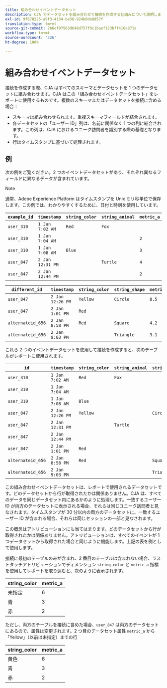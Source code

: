 ```yaml
---
title: 組み合わせイベントデータセット
description: CJA でデータセットを組み合わせて接続を作成する仕組みについて説明します。
exl-id: 9f678225-a9f3-4134-be38-924b8de8d57f
translation-type: tm+mt
source-git-commit: 2b6ef07963d648d757f9c1baef123bff416a871a
workflow-type: tm+mt
source-wordcount: '326'
ht-degree: 100%

---
```



# 組み合わせイベントデータセット

接続を作成する際、CJA はすべてのスキーマとデータセットを 1 つのデータセットに組み合わせます。CJA はこの「組み合わせイベントデータセット」をレポートに使用するものです。複数のスキーマまたはデータセットを接続に含める場合：

* スキーマは組み合わせられます。重複スキーマフィールドが結合されます。
* 各データセットの「ユーザー ID」列は、名前に関係なく 1 つの列に結合されます。この列は、CJA におけるユニーク訪問者を識別する際の基礎となります。
* 行はタイムスタンプに基づいて処理されます。

## 例

次の例をご覧ください。2 つのイベントデータセットがあり、それぞれ異なるフィールドに異なるデータが含まれています。

>[!NOTE]
>
> 通常、Adobe Experience Platform はタイムスタンプを Unix ミリ秒単位で保存します。この例では、わかりやすくするために、日付と時刻を使用しています。

| `example_id` | `timestamp` | `string_color` | `string_animal` | `metric_a` |
| --- | --- | --- | --- | --- |
| `user_310` | `1 Jan 7:02 AM` | `Red` | `Fox` |  |
| `user_310` | `1 Jan 7:04 AM` |  |  | `2` |
| `user_310` | `1 Jan 7:08 AM` | `Blue` |  | `3` |
| `user_847` | `2 Jan 12:31 PM` |  | `Turtle` | `4` |
| `user_847` | `2 Jan 12:44 PM` |  |  | `2` |

| `different_id` | `timestamp` | `string_color` | `string_shape` | `metric_b` |
| --- | --- | --- | --- | --- |
| `user_847` | `2 Jan 12:26 PM` | `Yellow` | `Circle` | `8.5` |
| `user_847` | `2 Jan 1:01 PM` | `Red` |  |  |
| `alternateid_656` | `2 Jan 8:58 PM` | `Red` | `Square` | `4.2` |
| `alternateid_656` | `2 Jan 9:03 PM` |  | `Triangle` | `3.1` |

これら 2 つのイベントデータセットを使用して接続を作成すると、次のテーブルがレポートに使用されます。

| `id` | `timestamp` | `string_color` | `string_animal` | `string_shape` | `metric_a` | `metric_b` |
| --- | --- | --- | --- | --- | --- | --- |
| `user_310` | `1 Jan 7:02 AM` | `Red` | `Fox` |  |  |  |
| `user_310` | `1 Jan 7:04 AM` |  |  |  | `2` |  |
| `user_310` | `1 Jan 7:08 AM` | `Blue` |  |  | `3` |  |
| `user_847` | `2 Jan 12:26 PM` | `Yellow` |  | `Circle` |  | `8.5` |
| `user_847` | `2 Jan 12:31 PM` |  | `Turtle` |  | `4` |  |
| `user_847` | `2 Jan 12:44 PM` |  |  |  | `2` |  |
| `user_847` | `2 Jan 1:01 PM` | `Red` |  |  |  |  |
| `alternateid_656` | `2 Jan 8:58 PM` | `Red` |  | `Square` |  | `4.2` |
| `alternateid_656` | `2 Jan 9:03 PM` |  |  | `Triangle` |  | `3.1` |

この組み合わせイベントデータセットは、レポートで使用されるデータセットです。どのデータセットから行が取得されたかは関係ありません。CJA は、すべてのデータを同じデータセット内にあるかのように処理します。一致するユーザー ID が両方のデータセットに表示される場合、それらは同じユニーク訪問者と見なされます。タイムスタンプが 30 分以内の両方のデータセットに、一致するユーザー ID が含まれる場合、それらは同じセッションの一部と見なされます。

この概念はアトリビューションにも当てはまります。どのデータセットから行が取得されたかは関係ありません。アトリビューションは、すべてのイベントが 1 つデータセットから取得された場合と同じように機能します。上記の表を例として使用します。

接続に最初のテーブルのみが含まれ、2 番目のテーブルは含まれない場合、ラストタッチアトリビューションでディメンション `string_color` と `metric_a` 指標を使用してレポートを取り込むと、次のように表示されます。

| string_color | metric_a |
| --- | --- |
| 未指定 | 6 |
| 青 | 3 |
| 赤 | 2 |

ただし、両方のテーブルを接続に含めた場合、`user_847` は両方のデータセットにあるので、属性は変更されます。2 つ目のデータセット属性 `metric_a` から「Yellow」（以前は未指定）までの行

| string_color | metric_a |
| --- | --- |
| 黄色 | 6 |
| 青 | 3 |
| 赤 | 2 |
